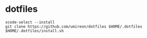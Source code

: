 dotfiles
========

```
xcode-select --install
git clone https://github.com/umireon/dotfiles $HOME/.dotfiles
$HOME/.dotfiles/install.sh

```
